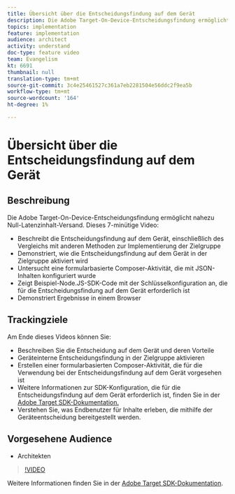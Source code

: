 ```yaml
---
title: Übersicht über die Entscheidungsfindung auf dem Gerät
description: Die Adobe Target-On-Device-Entscheidungsfindung ermöglicht nahezu Null-Latenzinhalt-Versand.
topics: implementation
feature: implementation
audience: architect
activity: understand
doc-type: feature video
team: Evangelism
kt: 6691
thumbnail: null
translation-type: tm+mt
source-git-commit: 3c4e25461527c361a7eb2281504e56ddc2f9ea5b
workflow-type: tm+mt
source-wordcount: '164'
ht-degree: 1%

---
```



# Übersicht über die Entscheidungsfindung auf dem Gerät

## Beschreibung

Die Adobe Target-On-Device-Entscheidungsfindung ermöglicht nahezu Null-Latenzinhalt-Versand. Dieses 7-minütige Video:

* Beschreibt die Entscheidungsfindung auf dem Gerät, einschließlich des Vergleichs mit anderen Methoden zur Implementierung der Zielgruppe
* Demonstriert, wie die Entscheidungsfindung auf dem Gerät in der Zielgruppe aktiviert wird
* Untersucht eine formularbasierte Composer-Aktivität, die mit JSON-Inhalten konfiguriert wurde
* Zeigt Beispiel-Node.JS-SDK-Code mit der Schlüsselkonfiguration an, die für die Entscheidungsfindung auf dem Gerät erforderlich ist
* Demonstriert Ergebnisse in einem Browser

## Trackingziele

Am Ende dieses Videos können Sie:

* Beschreiben Sie die Entscheidung auf dem Gerät und deren Vorteile
* Geräteinterne Entscheidungsfindung in der Zielgruppe aktivieren
* Erstellen einer formularbasierten Composer-Aktivität, die für die Verwendung bei der Entscheidungsfindung auf dem Gerät vorgesehen ist
* Weitere Informationen zur SDK-Konfiguration, die für die Entscheidungsfindung auf dem Gerät erforderlich ist, finden Sie in der [Adobe Target SDK-Dokumentation.](https://adobetarget-sdks.gitbook.io/docs/on-device-decisioning/introduction-to-on-device-decisioning)
* Verstehen Sie, was Endbenutzer für Inhalte erleben, die mithilfe der Geräteentscheidung bereitgestellt werden.


## Vorgesehene Audience

* Architekten

>[!VIDEO](https://video.tv.adobe.com/v/329032/?quality=12)

Weitere Informationen finden Sie in der [Adobe Target SDK-Dokumentation](https://adobetarget-sdks.gitbook.io/docs/on-device-decisioning/introduction-to-on-device-decisioning).